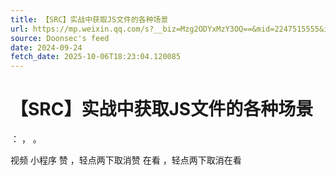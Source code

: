 ```yaml
---
title: 【SRC】实战中获取JS文件的各种场景
url: https://mp.weixin.qq.com/s?__biz=Mzg2ODYxMzY3OQ==&mid=2247515555&idx=1&sn=413033e645402078937ba1127b404960
source: Doonsec's feed
date: 2024-09-24
fetch_date: 2025-10-06T18:23:04.120085
---
```


# 【SRC】实战中获取JS文件的各种场景

：
，
。

视频
小程序
赞
，轻点两下取消赞
在看
，轻点两下取消在看